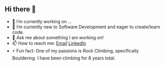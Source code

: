 ## Hi there 👋

- 🔭 I’m currently working on ...
- 🌱 I’m currently new to Software Development and eager to create/learn code.
- 💬 Ask me about something I am working on!
- 📫 How to reach me: [Email](jeremy.hulass@mgmail.com) [LinkedIn](www.linkedin.com/in/jerry-hulass)
- ⚡ Fun fact: One of my passions is Rock Climbing, specifically Bouldering. I have been climbing for 8 years total.


